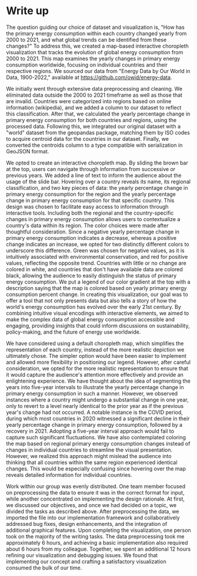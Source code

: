 # Write up

The question guiding our choice of dataset and visualization is, "How has the primary energy consumption within each country changed yearly from 2000 to 2021, and what global trends can be identified from these changes?" To address this, we created a map-based  interactive choropleth visualization that tracks the evolution of global energy consumption from 2000 to 2021. This map examines the yearly changes in primary energy consumption worldwide, focusing on individual countries and their respective regions. We sourced our data from "Energy Data by Our World in Data, 1900-2022," available at https://github.com/owid/energy-data. 

We initially went through extensive data preprocessing and cleaning. We eliminated data outside the 2000 to 2021 timeframe as well as those that are invalid. Countries were categorized into regions based on online information (wikipedia), and we added a column to our dataset to reflect this classification. After that, we calculated the yearly percentage change in primary energy consumption for both countries and regions, using the processed data. Following this, we integrated our original dataset with a "world" dataset from the geopandas package, matching them by ISO codes to acquire centroid data for the countries in our dataset. Finally, we converted the centroids column to a type compatible with serialization in GeoJSON format.

We opted to create an interactive choropleth map. By sliding the brown bar at the top, users can navigate through information from successive or previous years. We added a line of text to inform the audience about the usage of the slide bar. Hovering over a country reveals its name, its regional classification, and two key pieces of data: the yearly percentage change in primary energy consumption for the region and the yearly percentage change in primary energy consumption for that specific country. This design was chosen to facilitate easy access to information through interactive tools. Including both the regional and the country-specific changes in primary energy consumption allows users to contextualize a country's data within its region. The color choices were made after thoughtful consideration. Since a negative yearly percentage change in primary energy consumption indicates a decrease, whereas a positive change indicates an increase, we opted for two distinctly different colors to underscore this difference. Green was chosen for negative values, as it is intuitively associated with environmental conservation, and red for positive values, reflecting the opposite trend. Countries with little or no change are colored in white, and countries that don't have available data are colored black, allowing the audience to easily distinguish the status of primary energy consumption. We put a legend of our color gradient at the top with a description saying that the map is colored based on yearly primary energy consumption percent change. In creating this visualization, our goal was to offer a tool that not only presents data but also tells a story of how the world's energy consumption has evolved over the early 21st century. By combining intuitive visual encodings with interactive elements, we aimed to make the complex data of global energy consumption accessible and engaging, providing insights that could inform discussions on sustainability, policy-making, and the future of energy use worldwide.

We have considered using a default choropleth map, which simplifies the representation of each country, instead of the more realistic depiction we ultimately chose. The simpler option would have been easier to implement and allowed more flexibility in positioning our legend. However, after careful consideration, we opted for the more realistic representation to ensure that it would capture the audience's attention more effectively and provide an enlightening experience. We have thought about the idea of segmenting the years into five-year intervals to illustrate the yearly percentage change in primary energy consumption in such a manner. However, we observed instances where a country might undergo a substantial change in one year, only to revert to a level nearly identical to the prior year as if the previous year's change had not occurred. A notable instance is the COVID period, during which most countries in 2020 witnessed a significant decline in their yearly percentage change in primary energy consumption, followed by a recovery in 2021. Adopting a five-year interval approach would fail to capture such significant fluctuations. We have also contemplated coloring the map based on regional primary energy consumption changes instead of changes in individual countries to streamline the visual presentation. However, we realized this approach might mislead the audience into thinking that all countries within the same region experienced identical changes. This would be especially confusing since hovering over the map reveals detailed information for individual countries.

Work within our group was evenly distributed. One team member focused on preprocessing the data to ensure it was in the correct format for input, while another concentrated on implementing the design rationale. At first, we discussed our objectives, and once we had decided on a topic, we divided the tasks as described above. After preprocessing the data, we imported the file into our implementation framework and collaboratively addressed bug fixes, design enhancements, and the integration of additional graphical features. Upon completing the visualization, one person took on the majority of the writing tasks. The data preprocessing took me approximately 6 hours, and achieving a basic implementation also required about 6 hours from my colleague. Together, we spent an additional 12 hours refining our visualization and debugging issues. We found that implementing our concept and crafting a satisfactory visualization consumed the bulk of our time.


